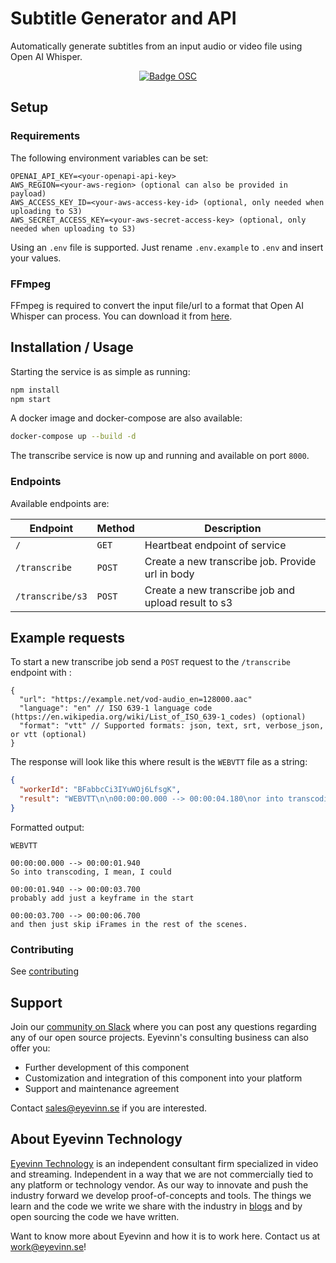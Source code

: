 # Subtitle Generator and API

Automatically generate subtitles from an input audio or video file using Open AI Whisper.
<br/>

<div align="center">

[![Badge OSC](https://img.shields.io/badge/Evaluate-24243B?style=for-the-badge&logo=data:image/svg+xml;base64,PHN2ZyB3aWR0aD0iMjQiIGhlaWdodD0iMjQiIHZpZXdCb3g9IjAgMCAyNCAyNCIgZmlsbD0ibm9uZSIgeG1sbnM9Imh0dHA6Ly93d3cudzMub3JnLzIwMDAvc3ZnIj4KPGNpcmNsZSBjeD0iMTIiIGN5PSIxMiIgcj0iMTIiIGZpbGw9InVybCgjcGFpbnQwX2xpbmVhcl8yODIxXzMxNjcyKSIvPgo8Y2lyY2xlIGN4PSIxMiIgY3k9IjEyIiByPSI3IiBzdHJva2U9ImJsYWNrIiBzdHJva2Utd2lkdGg9IjIiLz4KPGRlZnM%2BCjxsaW5lYXJHcmFkaWVudCBpZD0icGFpbnQwX2xpbmVhcl8yODIxXzMxNjcyIiB4MT0iMTIiIHkxPSIwIiB4Mj0iMTIiIHkyPSIyNCIgZ3JhZGllbnRVbml0cz0idXNlclNwYWNlT25Vc2UiPgo8c3RvcCBzdG9wLWNvbG9yPSIjQzE4M0ZGIi8%2BCjxzdG9wIG9mZnNldD0iMSIgc3RvcC1jb2xvcj0iIzREQzlGRiIvPgo8L2xpbmVhckdyYWRpZW50Pgo8L2RlZnM%2BCjwvc3ZnPgo%3D)](https://app.osaas.io/browse/eyevinn-auto-subtitles)

</div>

## Setup

### Requirements

The following environment variables can be set:

```text
OPENAI_API_KEY=<your-openapi-api-key>
AWS_REGION=<your-aws-region> (optional can also be provided in payload)
AWS_ACCESS_KEY_ID=<your-aws-access-key-id> (optional, only needed when uploading to S3)
AWS_SECRET_ACCESS_KEY=<your-aws-secret-access-key> (optional, only needed when uploading to S3)
```

Using an `.env` file is supported. Just rename `.env.example` to `.env` and insert your values.

### FFmpeg

FFmpeg is required to convert the input file/url to a format that Open AI Whisper can process. You can download it from [here](https://www.ffmpeg.org/download.html).

## Installation / Usage

Starting the service is as simple as running:

```bash
npm install
npm start
```

A docker image and docker-compose are also available:

```bash
docker-compose up --build -d
```

The transcribe service is now up and running and available on port `8000`.

### Endpoints

Available endpoints are:

| Endpoint         | Method | Description                                         |
| ---------------- | ------ | --------------------------------------------------- |
| `/`              | `GET`  | Heartbeat endpoint of service                       |
| `/transcribe`    | `POST` | Create a new transcribe job. Provide url in body    |
| `/transcribe/s3` | `POST` | Create a new transcribe job and upload result to s3 |

## Example requests

To start a new transcribe job send a `POST` request to the `/transcribe` endpoint with :

```jsonc
{
  "url": "https://example.net/vod-audio_en=128000.aac"
  "language": "en" // ISO 639-1 language code (https://en.wikipedia.org/wiki/List_of_ISO_639-1_codes) (optional)
  "format": "vtt" // Supported formats: json, text, srt, verbose_json, or vtt (optional)
}
```

The response will look like this where result is the `WEBVTT` file as a string:

```json
{
  "workerId": "BFabbcCi3IYuWOj6LfsgK",
  "result": "WEBVTT\n\n00:00:00.000 --> 00:00:04.180\nor into transcoding I mean, I could probably add just the keyframe in the start and just\n\n00:00:04.180 --> 00:00:06.920\nskip I-frames and the rest of that.\n\n"
}
```

Formatted output:

```text
WEBVTT

00:00:00.000 --> 00:00:01.940
So into transcoding, I mean, I could

00:00:01.940 --> 00:00:03.700
probably add just a keyframe in the start

00:00:03.700 --> 00:00:06.700
and then just skip iFrames in the rest of the scenes.
```

### Contributing

See [contributing](contributing.md)

## Support

Join our [community on Slack](http://slack.streamingtech.se) where you can post any questions regarding any of our open source projects. Eyevinn's consulting business can also offer you:

- Further development of this component
- Customization and integration of this component into your platform
- Support and maintenance agreement

Contact [sales@eyevinn.se](mailto:sales@eyevinn.se) if you are interested.

## About Eyevinn Technology

[Eyevinn Technology](https://www.eyevinntechnology.se) is an independent consultant firm specialized in video and streaming. Independent in a way that we are not commercially tied to any platform or technology vendor. As our way to innovate and push the industry forward we develop proof-of-concepts and tools. The things we learn and the code we write we share with the industry in [blogs](https://dev.to/video) and by open sourcing the code we have written.

Want to know more about Eyevinn and how it is to work here. Contact us at <work@eyevinn.se>!
